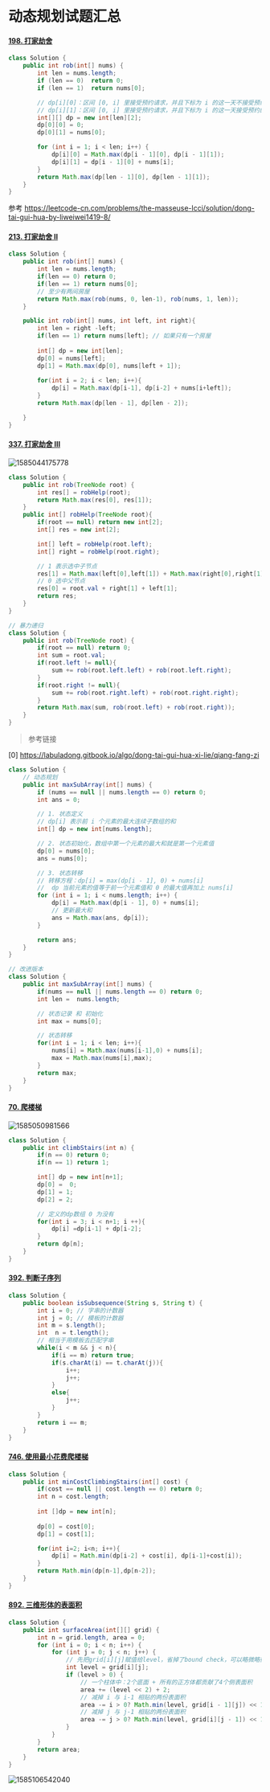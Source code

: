 # 动态规划试题汇总



#### [198. 打家劫舍](https://leetcode-cn.com/problems/house-robber/)

```java
class Solution {
    public int rob(int[] nums) {
        int len = nums.length;
        if (len == 0)  return 0;
        if (len == 1)  return nums[0];

        // dp[i][0]：区间 [0, i] 里接受预约请求，并且下标为 i 的这一天不接受预约的最大时长
        // dp[i][1]：区间 [0, i] 里接受预约请求，并且下标为 i 的这一天接受预约的最大时长
        int[][] dp = new int[len][2];
        dp[0][0] = 0;
        dp[0][1] = nums[0];

        for (int i = 1; i < len; i++) {
            dp[i][0] = Math.max(dp[i - 1][0], dp[i - 1][1]);
            dp[i][1] = dp[i - 1][0] + nums[i];
        }
        return Math.max(dp[len - 1][0], dp[len - 1][1]);
    }
}
```

参考 <https://leetcode-cn.com/problems/the-masseuse-lcci/solution/dong-tai-gui-hua-by-liweiwei1419-8/>

#### [213. 打家劫舍 II](https://leetcode-cn.com/problems/house-robber-ii/)

```java
class Solution {
    public int rob(int[] nums) {
        int len = nums.length;
        if(len == 0) return 0;
        if(len == 1) return nums[0];
        // 至少有两间房屋
        return Math.max(rob(nums, 0, len-1), rob(nums, 1, len));     
    }

    public int rob(int[] nums, int left, int right){
        int len = right -left;
        if(len == 1) return nums[left]; // 如果只有一个房屋
        
        int[] dp = new int[len];
        dp[0] = nums[left];
        dp[1] = Math.max(dp[0], nums[left + 1]); 
        
        for(int i = 2; i < len; i++){
            dp[i] = Math.max(dp[i-1], dp[i-2] + nums[i+left]);
        }
        return Math.max(dp[len - 1], dp[len - 2]);

    }
}
```



#### [337. 打家劫舍 III](https://leetcode-cn.com/problems/house-robber-iii/)

![1585044175778](动态规划.assets/1585044175778.png)

```Java
class Solution {
    public int rob(TreeNode root) {
        int res[] = robHelp(root);
        return Math.max(res[0], res[1]);
    }
    public int[] robHelp(TreeNode root){
        if(root == null) return new int[2];
        int[] res = new int[2];

        int[] left = robHelp(root.left);
        int[] right = robHelp(root.right);

        // 1 表示选中子节点
        res[1] = Math.max(left[0],left[1]) + Math.max(right[0],right[1]); 
        // 0 选中父节点
        res[0] = root.val + right[1] + left[1];
        return res;
    }
}

// 暴力递归
class Solution {
    public int rob(TreeNode root) {
        if(root == null) return 0;
        int sum = root.val;
        if(root.left != null){
            sum += rob(root.left.left) + rob(root.left.right);
        } 
        if(root.right != null){
            sum += rob(root.right.left) + rob(root.right.right);
        }
        return Math.max(sum, rob(root.left) + rob(root.right));
    }
}
```

>   参考链接

[0] <https://labuladong.gitbook.io/algo/dong-tai-gui-hua-xi-lie/qiang-fang-zi>





```java
class Solution {
    // 动态规划
    public int maxSubArray(int[] nums) {
        if (nums == null || nums.length == 0) return 0;
        int ans = 0;

        // 1. 状态定义
        // dp[i] 表示前 i 个元素的最大连续子数组的和
        int[] dp = new int[nums.length];

        // 2. 状态初始化，数组中第一个元素的最大和就是第一个元素值
        dp[0] = nums[0];
        ans = nums[0];

        // 3. 状态转移
        // 转移方程：dp[i] = max(dp[i - 1], 0) + nums[i]
        //  dp 当前元素的值等于前一个元素值和 0 的最大值再加上 nums[i]
        for (int i = 1; i < nums.length; i++) {
            dp[i] = Math.max(dp[i - 1], 0) + nums[i];
            // 更新最大和
            ans = Math.max(ans, dp[i]);
        }

        return ans;
    }
}

// 改进版本
class Solution {
    public int maxSubArray(int[] nums) {
        if(nums == null || nums.length == 0) return 0;
        int len =  nums.length;

        // 状态记录 和 初始化
        int max = nums[0];

        // 状态转移
        for(int i = 1; i < len; i++){
            nums[i] = Math.max(nums[i-1],0) + nums[i];
            max = Math.max(nums[i],max);
        }
        return max;
    }
}
```



#### [70. 爬楼梯](https://leetcode-cn.com/problems/climbing-stairs/)

![1585050981566](动态规划.assets/1585050981566.png)

```java
class Solution {
    public int climbStairs(int n) {
        if(n == 0) return 0;
        if(n == 1) return 1;

        int[] dp = new int[n+1];
        dp[0] =  0;
        dp[1] = 1;
        dp[2] = 2;

        // 定义的dp数组 0 为没有
        for(int i = 3; i < n+1; i ++){
            dp[i] =dp[i-1] + dp[i-2];
        }
        return dp[n];
    }
}
```

#### [392. 判断子序列](https://leetcode-cn.com/problems/is-subsequence/)

```java
class Solution {
    public boolean isSubsequence(String s, String t) {
        int i = 0; // 字串的计数器 
        int j = 0; // 模板的计数器
        int m = s.length();
        int  n = t.length();
		// 相当于用模板去匹配字串
        while(i < m && j < n){
            if(i == m) return true;
            if(s.charAt(i) == t.charAt(j)){
                i++;
                j++;
            }
            else{ 
                j++;
            }
        }
        return i == m;
    }
}
```

#### [746. 使用最小花费爬楼梯](https://leetcode-cn.com/problems/min-cost-climbing-stairs/)

```java
class Solution {
    public int minCostClimbingStairs(int[] cost) {
        if(cost == null || cost.length == 0) return 0;
        int n = cost.length;
        
        int []dp = new int[n];
        
        dp[0] = cost[0];
        dp[1] = cost[1];

        for(int i=2; i<n; i++){
            dp[i] = Math.min(dp[i-2] + cost[i], dp[i-1]+cost[i]);
        }
        return Math.min(dp[n-1],dp[n-2]);
    }
}
```



#### [892. 三维形体的表面积](https://leetcode-cn.com/problems/surface-area-of-3d-shapes/)

```java
class Solution {
    public int surfaceArea(int[][] grid) {
        int n = grid.length, area = 0;
        for (int i = 0; i < n; i++) {
            for (int j = 0; j < n; j++) {
                // 先把grid[i][j]赋值给level，省掉了bound check，可以略微略微略微优化一下耗时。。。
                int level = grid[i][j];
                if (level > 0) {
                    // 一个柱体中：2个底面 + 所有的正方体都贡献了4个侧表面积 
                    area += (level << 2) + 2;
                    // 减掉 i 与 i-1 相贴的两份表面积
                    area -= i > 0? Math.min(level, grid[i - 1][j]) << 1: 0; 
                    // 减掉 j 与 j-1 相贴的两份表面积
                    area -= j > 0? Math.min(level, grid[i][j - 1]) << 1: 0;
                }  
            }
        }
        return area;
    }
}
```





![1585106542040](动态规划.assets/1585106542040.png)